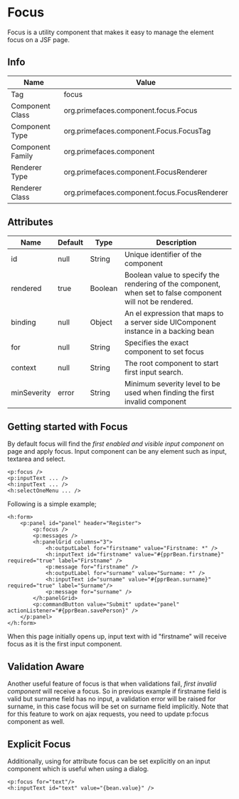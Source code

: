 # Focus

Focus is a utility component that makes it easy to manage the element focus on a JSF page.

## Info

| Name | Value |
| - | - |
| Tag | focus
| Component Class | org.primefaces.component.focus.Focus
| Component Type | org.primefaces.component.Focus.FocusTag
| Component Family | org.primefaces.component |
| Renderer Type | org.primefaces.component.FocusRenderer
| Renderer Class | org.primefaces.component.focus.FocusRenderer

## Attributes

| Name | Default | Type | Description | 
| --- | --- | --- | --- |
| id | null | String | Unique identifier of the component
| rendered | true | Boolean | Boolean value to specify the rendering of the component, when set to false component will not be rendered.
| binding | null | Object | An el expression that maps to a server side UIComponent instance in a backing bean
| for | null | String | Specifies the exact component to set focus
| context | null | String | The root component to start first input search.
| minSeverity | error | String | Minimum severity level to be used when finding the first invalid component

## Getting started with Focus
By default focus will find the _first enabled and visible input component_ on page and apply focus.
Input component can be any element such as input, textarea and select.

```xhtml
<p:focus />
<p:inputText ... />
<h:inputText ... />
<h:selectOneMenu ... />
```
Following is a simple example;


```xhtml
<h:form>
    <p:panel id="panel" header="Register">
        <p:focus />
        <p:messages />
        <h:panelGrid columns="3">
            <h:outputLabel for="firstname" value="Firstname: *" />
            <h:inputText id="firstname" value="#{pprBean.firstname}" required="true" label="Firstname" />
            <p:message for="firstname" />
            <h:outputLabel for="surname" value="Surname: *" />
            <h:inputText id="surname" value="#{pprBean.surname}" required="true" label="Surname"/>
            <p:message for="surname" />
        </h:panelGrid>
        <p:commandButton value="Submit" update="panel" actionListener="#{pprBean.savePerson}" />
    </p:panel>
</h:form>
```
When this page initially opens up, input text with id "firstname" will receive focus as it is the first
input component.

## Validation Aware
Another useful feature of focus is that when validations fail, _first invalid component_ will receive a
focus. So in previous example if firstname field is valid but surname field has no input, a validation
error will be raised for surname, in this case focus will be set on surname field implicitly. Note that
for this feature to work on ajax requests, you need to update p:focus component as well.

## Explicit Focus
Additionally, using for attribute focus can be set explicitly on an input component which is useful
when using a dialog.

```xhtml
<p:focus for="text"/>
<h:inputText id="text" value="{bean.value}" />
```